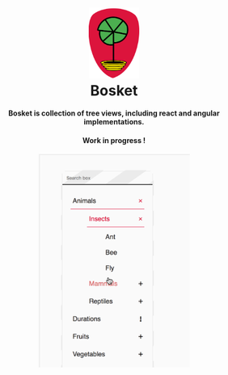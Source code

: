<h1 align="center">
	<img alt="bosket-logo" src="./assets/bosket-logo.png" width="100px"/><br>
    Bosket
</h1>
<h4 align="center">
	Bosket is collection of tree views, including react and angular implementations.
</h4>

<div align="center">
    <h4>Work in progress !</h4>
    <a href="https://elbywan.github.io/bosket/">
        <img alt="bosket-itemtree-gif" src="./assets/bosket-itemtree.gif" width="300px"/>
    </a>
</div>